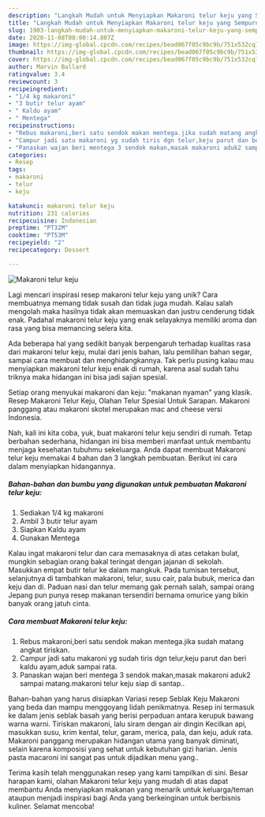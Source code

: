 ```yaml
---
description: "Langkah Mudah untuk Menyiapkan Makaroni telur keju yang Sempurna"
title: "Langkah Mudah untuk Menyiapkan Makaroni telur keju yang Sempurna"
slug: 1903-langkah-mudah-untuk-menyiapkan-makaroni-telur-keju-yang-sempurna
date: 2020-11-08T00:00:14.807Z
image: https://img-global.cpcdn.com/recipes/bead067f05c9bc9b/751x532cq70/makaroni-telur-keju-foto-resep-utama.jpg
thumbnail: https://img-global.cpcdn.com/recipes/bead067f05c9bc9b/751x532cq70/makaroni-telur-keju-foto-resep-utama.jpg
cover: https://img-global.cpcdn.com/recipes/bead067f05c9bc9b/751x532cq70/makaroni-telur-keju-foto-resep-utama.jpg
author: Marvin Ballard
ratingvalue: 3.4
reviewcount: 3
recipeingredient:
- "1/4 kg makaroni"
- "3 butir telur ayam"
- " Kaldu ayam"
- " Mentega"
recipeinstructions:
- "Rebus makaroni,beri satu sendok makan mentega.jika sudah matang angkat tiriskan."
- "Campur jadi satu makaroni yg sudah tiris dgn telur,keju parut dan beri kaldu ayam,aduk sampai rata."
- "Panaskan wajan beri mentega 3 sendok makan,masak makaroni aduk2 sampai matang.makaroni telur keju siap di santap.."
categories:
- Resep
tags:
- makaroni
- telur
- keju

katakunci: makaroni telur keju 
nutrition: 231 calories
recipecuisine: Indonesian
preptime: "PT32M"
cooktime: "PT53M"
recipeyield: "2"
recipecategory: Dessert

---
```



![Makaroni telur keju](https://img-global.cpcdn.com/recipes/bead067f05c9bc9b/751x532cq70/makaroni-telur-keju-foto-resep-utama.jpg)

Lagi mencari inspirasi resep makaroni telur keju yang unik? Cara membuatnya memang tidak susah dan tidak juga mudah. Kalau salah mengolah maka hasilnya tidak akan memuaskan dan justru cenderung tidak enak. Padahal makaroni telur keju yang enak selayaknya memiliki aroma dan rasa yang bisa memancing selera kita.

Ada beberapa hal yang sedikit banyak berpengaruh terhadap kualitas rasa dari makaroni telur keju, mulai dari jenis bahan, lalu pemilihan bahan segar, sampai cara membuat dan menghidangkannya. Tak perlu pusing kalau mau menyiapkan makaroni telur keju enak di rumah, karena asal sudah tahu triknya maka hidangan ini bisa jadi sajian spesial.

Setiap orang menyukai makaroni dan keju: &#34;makanan nyaman&#34; yang klasik. Resep Makaroni Telur Keju, Olahan Telur Spesial Untuk Sarapan. Makaroni panggang atau makaroni skotel merupakan mac and cheese versi Indonesia.


Nah, kali ini kita coba, yuk, buat makaroni telur keju sendiri di rumah. Tetap berbahan sederhana, hidangan ini bisa memberi manfaat untuk membantu menjaga kesehatan tubuhmu sekeluarga. Anda dapat membuat Makaroni telur keju memakai 4 bahan dan 3 langkah pembuatan. Berikut ini cara dalam menyiapkan hidangannya.

<!--inarticleads1-->

##### Bahan-bahan dan bumbu yang digunakan untuk pembuatan Makaroni telur keju:

1. Sediakan 1/4 kg makaroni
1. Ambil 3 butir telur ayam
1. Siapkan  Kaldu ayam
1. Gunakan  Mentega


Kalau ingat makaroni telur dan cara memasaknya di atas cetakan bulat, mungkin sebagian orang bakal teringat dengan jajanan di sekolah. Masukkan empat butir telur ke dalam mangkuk. Pada tumisan tersebut, selanjutnya di tambahkan makaroni, telur, susu cair, pala bubuk, merica dan keju dan di. Paduan nasi dan telur memang gak pernah salah, sampai orang Jepang pun punya resep makanan tersendiri bernama omurice yang bikin banyak orang jatuh cinta. 

<!--inarticleads2-->

##### Cara membuat Makaroni telur keju:

1. Rebus makaroni,beri satu sendok makan mentega.jika sudah matang angkat tiriskan.
1. Campur jadi satu makaroni yg sudah tiris dgn telur,keju parut dan beri kaldu ayam,aduk sampai rata.
1. Panaskan wajan beri mentega 3 sendok makan,masak makaroni aduk2 sampai matang.makaroni telur keju siap di santap..


Bahan-bahan yang harus disiapkan Variasi resep Seblak Keju Makaroni yang beda dan mampu menggoyang lidah penikmatnya. Resep ini termasuk ke dalam jenis seblak basah yang berisi perpaduan antara kerupuk bawang warna warni. Tiriskan makaroni, lalu siram dengan air dingin Kecilkan api, masukkan susu, krim kental, telur, garam, merica, pala, dan keju, aduk rata. Makaroni panggang merupakan hidangan utama yang banyak diminati, selain karena komposisi yang sehat untuk kebutuhan gizi harian. Jenis pasta macaroni ini sangat pas untuk dijadikan menu yang.. 

Terima kasih telah menggunakan resep yang kami tampilkan di sini. Besar harapan kami, olahan Makaroni telur keju yang mudah di atas dapat membantu Anda menyiapkan makanan yang menarik untuk keluarga/teman ataupun menjadi inspirasi bagi Anda yang berkeinginan untuk berbisnis kuliner. Selamat mencoba!
